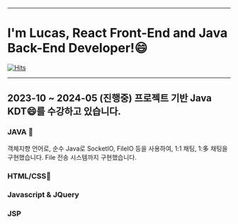 
<hr/>

# I'm Lucas, React Front-End and Java Back-End Developer!😄
[![Hits](https://hits.seeyoufarm.com/api/count/incr/badge.svg?url=https://github.com/jungunman/Fhit-counter&count_bg=%237DABDC&title_bg=%23E89090&icon=googlemaps.svg&icon_color=%23F4F4F4&title=Today&edge_flat=false)](https://hits.seeyoufarm.com)

<hr/>

## 2023-10 ~ 2024-05 (진행중) 프로젝트 기반 Java KDT😄를 수강하고 있습니다.

### JAVA 💬
객체지향 언어로, 순수 Java로 SocketIO, FileIO 등을 사용하여, 1:1 채팅, 1:多 채팅을 구현했습니다. 
File 전송 시스템까지 구현했습니다.


### HTML/CSS🌱


### Javascript & JQuery

### JSP

<!--
**jungunman/jungunman** is a ✨ _special_ ✨ repository because its `README.md` (this file) appears on your GitHub profile.

Here are some ideas to get you started:

- 🔭 I’m currently working on ...
- 🌱 I’m currently learning ...
- 👯 I’m looking to collaborate on ...
- 🤔 I’m looking for help with ...
- 💬 Ask me about ...
- 📫 How to reach me: ...
- 😄 Pronouns: ...
- ⚡ Fun fact: ...
👋
-->
